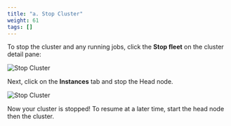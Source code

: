 ```yaml
---
title: "a. Stop Cluster"
weight: 61
tags: []
---
```


To stop the cluster and any running jobs, click the **Stop fleet** on the cluster detail pane:

![Stop Cluster](/images/06-Cleanup/pcui-stop.png)

Next, click on the **Instances** tab and stop the Head node.

![Stop Cluster](/images/06-Cleanup/pcui-stop-2.png)

Now your cluster is stopped! To resume at a later time, start the head node then the cluster.